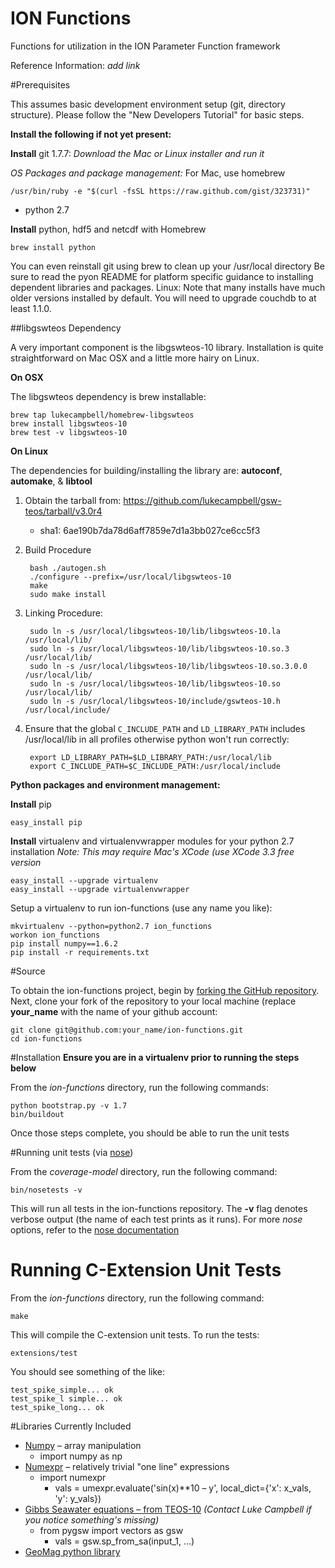 ION Functions
==============

Functions for utilization in the ION Parameter Function framework

Reference Information:  *add link*


#Prerequisites

This assumes basic development environment setup (git, directory structure). Please follow the
"New Developers Tutorial" for basic steps.


**Install the following if not yet present:**

**Install** git 1.7.7:
*Download the Mac or Linux installer and run it*

*OS Packages and package management:*
For Mac, use homebrew

    /usr/bin/ruby -e "$(curl -fsSL https://raw.github.com/gist/323731)"

  * python 2.7

**Install** python, hdf5 and netcdf with Homebrew
    
    brew install python

You can even reinstall git using brew to clean up your /usr/local directory
Be sure to read the pyon README for platform specific guidance to installing
dependent libraries and packages.
Linux: Note that many installs have much older versions installed by default.
You will need to upgrade couchdb to at least 1.1.0.

##libgswteos Dependency

A very important component is the libgswteos-10 library.  Installation is quite straightforward on Mac OSX and a little more hairy on Linux.

**On OSX**  

The libgswteos dependency is brew installable:

    brew tap lukecampbell/homebrew-libgswteos
    brew install libgswteos-10
    brew test -v libgswteos-10
    
**On Linux**

The dependencies for building/installing the library are:  **autoconf**, **automake**, & **libtool**

1. Obtain the tarball from:  https://github.com/lukecampbell/gsw-teos/tarball/v3.0r4
    * sha1: 6ae190b7da78d6aff7859e7d1a3bb027ce6cc5f3

1. Build Procedure

        bash ./autogen.sh  
        ./configure --prefix=/usr/local/libgswteos-10  
        make  
        sudo make install  

1. Linking Procedure:

        sudo ln -s /usr/local/libgswteos-10/lib/libgswteos-10.la /usr/local/lib/  
        sudo ln -s /usr/local/libgswteos-10/lib/libgswteos-10.so.3 /usr/local/lib/  
        sudo ln -s /usr/local/libgswteos-10/lib/libgswteos-10.so.3.0.0 /usr/local/lib/  
        sudo ln -s /usr/local/libgswteos-10/lib/libgswteos-10.so /usr/local/lib/  
        sudo ln -s /usr/local/libgswteos-10/include/gswteos-10.h /usr/local/include/  

1. Ensure that the global `C_INCLUDE_PATH` and `LD_LIBRARY_PATH` includes /usr/local/lib in all profiles otherwise python won't run correctly:

        export LD_LIBRARY_PATH=$LD_LIBRARY_PATH:/usr/local/lib  
        export C_INCLUDE_PATH=$C_INCLUDE_PATH:/usr/local/include  

**Python packages and environment management:**

**Install** pip

    easy_install pip

**Install** virtualenv and virtualenvwrapper modules for your python 2.7 installation
*Note: This may require Mac's XCode (use XCode 3.3 free version*

    easy_install --upgrade virtualenv
    easy_install --upgrade virtualenvwrapper


Setup a virtualenv to run ion-functions (use any name you like):

    mkvirtualenv --python=python2.7 ion_functions
    workon ion_functions
    pip install numpy==1.6.2
    pip install -r requirements.txt

#Source

To obtain the ion-functions project, begin by [forking the GitHub repository](https://github.com/ooici/ion-functions/).  Next, clone your fork of the repository to your local machine (replace **your_name** with the name of your github account:

    git clone git@github.com:your_name/ion-functions.git
    cd ion-functions

#Installation
**Ensure you are in a virtualenv prior to running the steps below**

From the *ion-functions* directory, run the following commands:

    python bootstrap.py -v 1.7
    bin/buildout

Once those steps complete, you should be able to run the unit tests

#Running unit tests (via [nose](https://nose.readthedocs.org/en/latest/))

From the *coverage-model* directory, run the following command:

    bin/nosetests -v

This will run all tests in the ion-functions repository.  The **-v** flag denotes verbose output (the name of each test prints as it runs).  For more *nose* options, refer to the [nose documentation](https://nose.readthedocs.org/en/latest/man.html)

# Running C-Extension Unit Tests

From the *ion-functions* directory, run the following command:

    make

This will compile the C-extension unit tests. To run the tests:

    extensions/test

You should see something of the like:

    test_spike_simple... ok
    test_spike_l simple... ok
    test_spike_long... ok

#Libraries Currently Included
* [Numpy](http://www.scipy.org/Tentative_NumPy_Tutorial) – array manipulation
    * import numpy as np
* [Numexpr](https://code.google.com/p/numexpr/) – relatively trivial "one line" expressions
    * import numexpr
        * vals = umexpr.evaluate('sin(x)**10 – y', local\_dict={'x': x\_vals, 'y': y\_vals})
* [Gibbs Seawater equations – from TEOS-10](https://pypi.python.org/pypi/pygsw) _(Contact Luke Campbell if you notice something's missing)_
    * from pygsw import vectors as gsw
        * vals = gsw.sp_from_sa(input_1, …)
* [GeoMag python library](https://pypi.python.org/pypi/geomag/)
